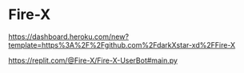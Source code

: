 # Fire-X

https://dashboard.heroku.com/new?template=https%3A%2F%2Fgithub.com%2FdarkXstar-xd%2FFire-X

https://replit.com/@Fire-X/Fire-X-UserBot#main.py
